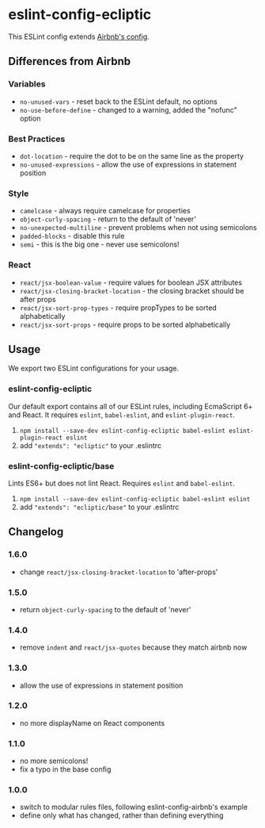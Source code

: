 # eslint-config-ecliptic

This ESLint config extends [Airbnb's config](https://github.com/airbnb/javascript/tree/master/packages/eslint-config-airbnb).

## Differences from Airbnb

### Variables

* `no-unused-vars` - reset back to the ESLint default, no options
* `no-use-before-define` - changed to a warning, added the "nofunc" option

### Best Practices

* `dot-location` - require the dot to be on the same line as the property
* `no-unused-expressions` - allow the use of expressions in statement position

### Style

* `camelcase` - always require camelcase for properties
* `object-curly-spacing` - return to the default of 'never'
* `no-unexpected-multiline` - prevent problems when not using semicolons
* `padded-blocks` - disable this rule
* `semi` - this is the big one - never use semicolons!

### React

* `react/jsx-boolean-value` - require values for boolean JSX attributes
* `react/jsx-closing-bracket-location` - the closing bracket should be after props
* `react/jsx-sort-prop-types` - require propTypes to be sorted alphabetically
* `react/jsx-sort-props` - require props to be sorted alphabetically

## Usage

We export two ESLint configurations for your usage.

### eslint-config-ecliptic

Our default export contains all of our ESLint rules, including EcmaScript 6+
and React. It requires `eslint`, `babel-eslint`, and `eslint-plugin-react`.

1. `npm install --save-dev eslint-config-ecliptic babel-eslint eslint-plugin-react eslint`
2. add `"extends": "ecliptic"` to your .eslintrc

### eslint-config-ecliptic/base

Lints ES6+ but does not lint React. Requires `eslint` and `babel-eslint`.

1. `npm install --save-dev eslint-config-ecliptic babel-eslint eslint`
2. add `"extends": "ecliptic/base"` to your .eslintrc

## Changelog

### 1.6.0

- change `react/jsx-closing-bracket-location` to 'after-props'

### 1.5.0

- return `object-curly-spacing` to the default of 'never'

### 1.4.0

- remove `indent` and `react/jsx-quotes` because they match airbnb now

### 1.3.0

- allow the use of expressions in statement position

### 1.2.0

- no more displayName on React components

### 1.1.0

- no more semicolons!
- fix a typo in the base config

### 1.0.0

- switch to modular rules files, following eslint-config-airbnb's example
- define only what has changed, rather than defining everything
